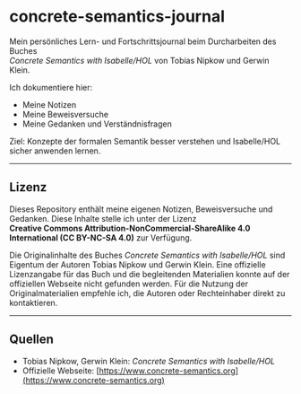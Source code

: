 # concrete-semantics-journal

Mein persönliches Lern- und Fortschrittsjournal beim Durcharbeiten des Buches  
*Concrete Semantics with Isabelle/HOL* von Tobias Nipkow und Gerwin Klein.

Ich dokumentiere hier:

- Meine Notizen  
- Meine Beweisversuche  
- Meine Gedanken und Verständnisfragen  

Ziel: Konzepte der formalen Semantik besser verstehen und Isabelle/HOL sicher anwenden lernen.

---

## Lizenz

Dieses Repository enthält meine eigenen Notizen, Beweisversuche und Gedanken. Diese Inhalte stelle ich unter der Lizenz  
**Creative Commons Attribution-NonCommercial-ShareAlike 4.0 International (CC BY-NC-SA 4.0)** zur Verfügung.

Die Originalinhalte des Buches *Concrete Semantics with Isabelle/HOL* sind Eigentum der Autoren Tobias Nipkow und Gerwin Klein. Eine offizielle Lizenzangabe für das Buch und die begleitenden Materialien konnte auf der offiziellen Webseite nicht gefunden werden. Für die Nutzung der Originalmaterialien empfehle ich, die Autoren oder Rechteinhaber direkt zu kontaktieren.

---

## Quellen

- Tobias Nipkow, Gerwin Klein: *Concrete Semantics with Isabelle/HOL*  
- Offizielle Webseite: [https://www.concrete-semantics.org](https://www.concrete-semantics.org)
